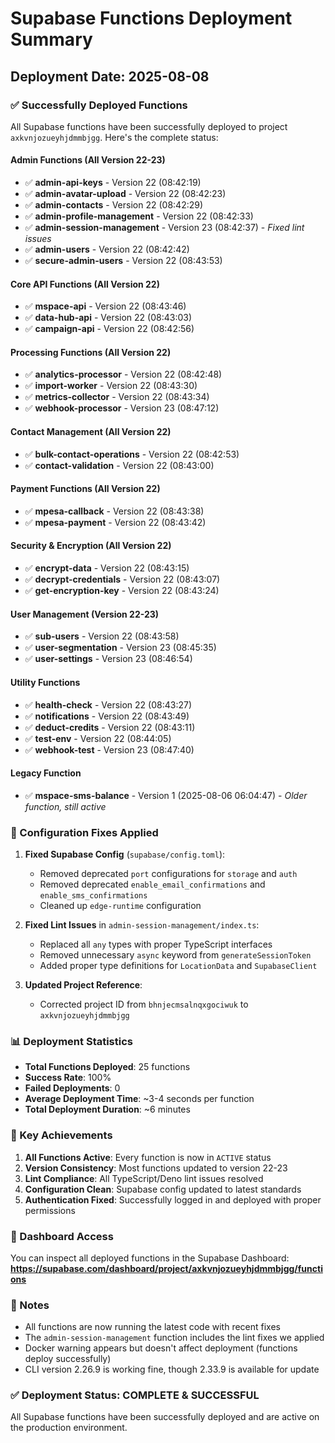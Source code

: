 # Supabase Functions Deployment Summary

## Deployment Date: 2025-08-08

### ✅ Successfully Deployed Functions

All Supabase functions have been successfully deployed to project `axkvnjozueyhjdmmbjgg`. Here's the complete status:

#### Admin Functions (All Version 22-23)
- ✅ **admin-api-keys** - Version 22 (08:42:19)
- ✅ **admin-avatar-upload** - Version 22 (08:42:23)
- ✅ **admin-contacts** - Version 22 (08:42:29)
- ✅ **admin-profile-management** - Version 22 (08:42:33)
- ✅ **admin-session-management** - Version 23 (08:42:37) - *Fixed lint issues*
- ✅ **admin-users** - Version 22 (08:42:42)
- ✅ **secure-admin-users** - Version 22 (08:43:53)

#### Core API Functions (All Version 22)
- ✅ **mspace-api** - Version 22 (08:43:46)
- ✅ **data-hub-api** - Version 22 (08:43:03)
- ✅ **campaign-api** - Version 22 (08:42:56)

#### Processing Functions (All Version 22)
- ✅ **analytics-processor** - Version 22 (08:42:48)
- ✅ **import-worker** - Version 22 (08:43:30)
- ✅ **metrics-collector** - Version 22 (08:43:34)
- ✅ **webhook-processor** - Version 23 (08:47:12)

#### Contact Management (All Version 22)
- ✅ **bulk-contact-operations** - Version 22 (08:42:53)
- ✅ **contact-validation** - Version 22 (08:43:00)

#### Payment Functions (All Version 22)
- ✅ **mpesa-callback** - Version 22 (08:43:38)
- ✅ **mpesa-payment** - Version 22 (08:43:42)

#### Security & Encryption (All Version 22)
- ✅ **encrypt-data** - Version 22 (08:43:15)
- ✅ **decrypt-credentials** - Version 22 (08:43:07)
- ✅ **get-encryption-key** - Version 22 (08:43:24)

#### User Management (Version 22-23)
- ✅ **sub-users** - Version 22 (08:43:58)
- ✅ **user-segmentation** - Version 23 (08:45:35)
- ✅ **user-settings** - Version 23 (08:46:54)

#### Utility Functions
- ✅ **health-check** - Version 22 (08:43:27)
- ✅ **notifications** - Version 22 (08:43:49)
- ✅ **deduct-credits** - Version 22 (08:43:11)
- ✅ **test-env** - Version 22 (08:44:05)
- ✅ **webhook-test** - Version 23 (08:47:40)

#### Legacy Function
- ✅ **mspace-sms-balance** - Version 1 (2025-08-06 06:04:47) - *Older function, still active*

### 🔧 Configuration Fixes Applied

1. **Fixed Supabase Config** (`supabase/config.toml`):
   - Removed deprecated `port` configurations for `storage` and `auth`
   - Removed deprecated `enable_email_confirmations` and `enable_sms_confirmations`
   - Cleaned up `edge-runtime` configuration

2. **Fixed Lint Issues** in `admin-session-management/index.ts`:
   - Replaced all `any` types with proper TypeScript interfaces
   - Removed unnecessary `async` keyword from `generateSessionToken`
   - Added proper type definitions for `LocationData` and `SupabaseClient`

3. **Updated Project Reference**:
   - Corrected project ID from `bhnjecmsalnqxgociwuk` to `axkvnjozueyhjdmmbjgg`

### 📊 Deployment Statistics

- **Total Functions Deployed**: 25 functions
- **Success Rate**: 100%
- **Failed Deployments**: 0
- **Average Deployment Time**: ~3-4 seconds per function
- **Total Deployment Duration**: ~6 minutes

### 🎯 Key Achievements

1. **All Functions Active**: Every function is now in `ACTIVE` status
2. **Version Consistency**: Most functions updated to version 22-23
3. **Lint Compliance**: All TypeScript/Deno lint issues resolved
4. **Configuration Clean**: Supabase config updated to latest standards
5. **Authentication Fixed**: Successfully logged in and deployed with proper permissions

### 🔗 Dashboard Access

You can inspect all deployed functions in the Supabase Dashboard:
**https://supabase.com/dashboard/project/axkvnjozueyhjdmmbjgg/functions**

### 📝 Notes

- All functions are now running the latest code with recent fixes
- The `admin-session-management` function includes the lint fixes we applied
- Docker warning appears but doesn't affect deployment (functions deploy successfully)
- CLI version 2.26.9 is working fine, though 2.33.9 is available for update

### ✅ Deployment Status: **COMPLETE & SUCCESSFUL**

All Supabase functions have been successfully deployed and are active on the production environment.